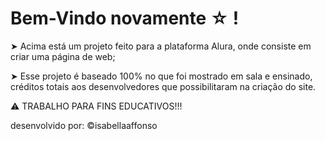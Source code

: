 # Bem-Vindo novamente ☆ !

➤ Acima está um projeto feito para a plataforma Alura, onde consiste em criar uma página de web;

➤ Esse projeto é baseado 100% no que foi mostrado em sala e ensinado, créditos totais aos desenvolvedores que possibilitaram na criação do site.

⚠︎ TRABALHO PARA FINS EDUCATIVOS!!!


desenvolvido por: ©isabellaaffonso

